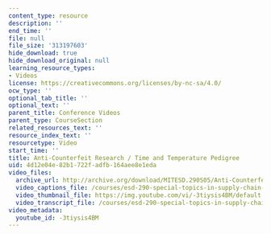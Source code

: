 ```yaml
---
content_type: resource
description: ''
end_time: ''
file: null
file_size: '313197603'
hide_download: true
hide_download_original: null
learning_resource_types:
- Videos
license: https://creativecommons.org/licenses/by-nc-sa/4.0/
ocw_type: ''
optional_tab_title: ''
optional_text: ''
parent_title: Conference Videos
parent_type: CourseSection
related_resources_text: ''
resource_index_text: ''
resourcetype: Video
start_time: ''
title: Anti-Counterfeit Research / Time and Temperature Pedigree
uid: 4d12e04e-82b1-722f-adfb-164aee8e1eda
video_files:
  archive_url: http://archive.org/download/MITESD.290S05/Anti-Counterfeit_Research-220k.mp4
  video_captions_file: /courses/esd-290-special-topics-in-supply-chain-management-spring-2005/ed772f1918eb5b36807b38d630101a23_-3tiysis4BM.vtt
  video_thumbnail_file: https://img.youtube.com/vi/-3tiysis4BM/default.jpg
  video_transcript_file: /courses/esd-290-special-topics-in-supply-chain-management-spring-2005/d716219a5f17957cc8f97b694f31543e_-3tiysis4BM.pdf
video_metadata:
  youtube_id: -3tiysis4BM
---
```

